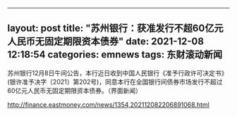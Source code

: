 
---
layout: post
title: "苏州银行：获准发行不超60亿元人民币无固定期限资本债券"
date: 2021-12-08 12:18:54
categories: emnews
tags: 东财滚动新闻
---

苏州银行12月8日午间公告，本行近日收到中国人民银行《准予行政许可决定书》(银许准予决字〔2021〕第202号)，同意本行在全国银行间债券市场发行不超过60亿元人民币无固定期限资本债券。（界面新闻）

<http://finance.eastmoney.com/news/1354,202112082206891068.html>
